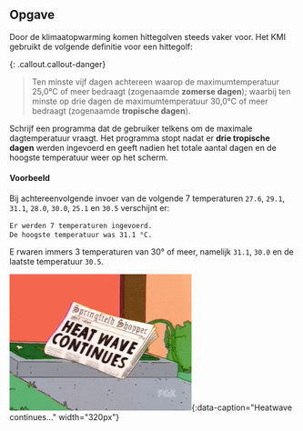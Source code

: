 ## Opgave

Door de klimaatopwarming komen hittegolven steeds vaker voor. Het KMI gebruikt de volgende definitie voor een hittegolf: 

{: .callout.callout-danger}
> Ten minste vijf dagen achtereen waarop de maximumtemperatuur 25,0°C of meer bedraagt (zogenaamde **zomerse dagen**); waarbij ten minste op drie dagen de maximumtemperatuur 30,0°C of meer bedraagt (zogenaamde **tropische dagen**).

Schrijf een programma dat de gebruiker telkens om de maximale dagtemperatuur vraagt. Het programma stopt nadat er **drie tropische dagen** werden ingevoerd en geeft nadien het totale aantal dagen en de hoogste temperatuur weer op het scherm.

#### Voorbeeld
Bij achtereenvolgende invoer van de volgende 7 temperaturen `27.6`, `29.1`, `31.1`, `28.0`, `30.0`, `25.1` en `30.5` verschijnt er:

```
Er werden 7 temperaturen ingevoerd.
De hoogste temperatuur was 31.1 °C.
```
E rwaren immers 3 temperaturen van 30° of meer, namelijk `31.1`, `30.0` en de laatste temperatuur `30.5`.

![Heatwave continues...](media/heatwave.gif "Heatwave continues..."){:data-caption="Heatwave continues..." width="320px"}